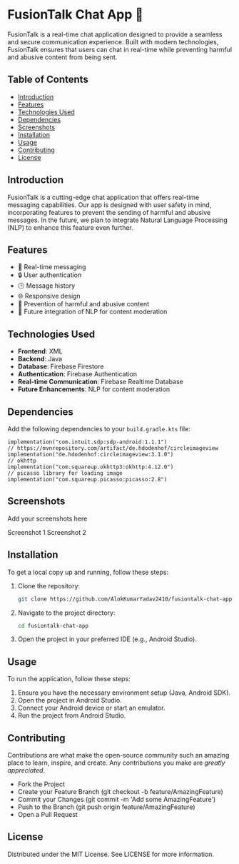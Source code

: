# FusionTalk Chat App 🚀

FusionTalk is a real-time chat application designed to provide a seamless and secure communication experience. Built with modern technologies, FusionTalk ensures that users can chat in real-time while preventing harmful and abusive content from being sent.

## Table of Contents

- [Introduction](#introduction)
- [Features](#features)
- [Technologies Used](#technologies-used)
- [Dependencies](#dependencies)
- [Screenshots](#screenshots)
- [Installation](#installation)
- [Usage](#usage)
- [Contributing](#contributing)
- [License](#license)

## Introduction

FusionTalk is a cutting-edge chat application that offers real-time messaging capabilities. Our app is designed with user safety in mind, incorporating features to prevent the sending of harmful and abusive messages. In the future, we plan to integrate Natural Language Processing (NLP) to enhance this feature even further.

## Features

- 📱 Real-time messaging
- 🔒 User authentication
- 🕒 Message history
- 🌐 Responsive design
- 🚫 Prevention of harmful and abusive content
- 🤖 Future integration of NLP for content moderation

## Technologies Used

- **Frontend**: XML
- **Backend**: Java
- **Database**: Firebase Firestore
- **Authentication**: Firebase Authentication
- **Real-time Communication**: Firebase Realtime Database
- **Future Enhancements**: NLP for content moderation

## Dependencies

Add the following dependencies to your `build.gradle.kts` file:

```
implementation("com.intuit.sdp:sdp-android:1.1.1")
// https://mvnrepository.com/artifact/de.hdodenhof/circleimageview
implementation("de.hdodenhof:circleimageview:3.1.0")
// okhttp
implementation("com.squareup.okhttp3:okhttp:4.12.0")
// picasso library for loading image
implementation("com.squareup.picasso:picasso:2.8")
```

## Screenshots
Add your screenshots here

Screenshot 1 Screenshot 2

## Installation
To get a local copy up and running, follow these steps:

1. Clone the repository:
   ```bash
   git clone https://github.com/AlokKumarYadav2410/fusiontalk-chat-app.git
2. Navigate to the project directory:
   ```bash
   cd fusiontalk-chat-app
3. Open the project in your preferred IDE (e.g., Android Studio).

## Usage
To run the application, follow these steps:

1. Ensure you have the necessary environment setup (Java, Android SDK).
2. Open the project in Android Studio.
3. Connect your Android device or start an emulator.
4. Run the project from Android Studio.

## Contributing
Contributions are what make the open-source community such an amazing place to learn, inspire, and create. Any contributions you make are *greatly appreciated*.

- Fork the Project
- Create your Feature Branch (git checkout -b feature/AmazingFeature)
- Commit your Changes (git commit -m 'Add some AmazingFeature')
- Push to the Branch (git push origin feature/AmazingFeature)
- Open a Pull Request
## License
Distributed under the MIT License. See LICENSE for more information.
